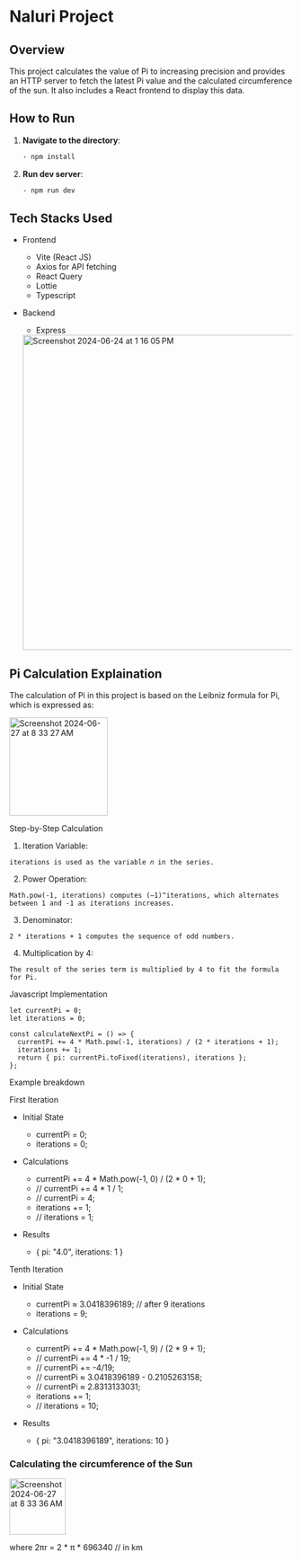 # Naluri Project

## Overview

This project calculates the value of Pi to increasing precision and provides an HTTP server to fetch the latest Pi value and the calculated circumference of the sun. It also includes a React frontend to display this data.

## How to Run

1. **Navigate to the directory**:

   ```sh
   - npm install

2. **Run dev server**:

   ```sh
   - npm run dev
   
## Tech Stacks Used
- Frontend
  - Vite (React JS)
  - Axios for API fetching
  - React Query
  - Lottie
  - Typescript

- Backend
  - Express

   <img width="561" alt="Screenshot 2024-06-24 at 1 16 05 PM" src="https://github.com/axdamx/naluri-task/assets/40446823/8883719a-99d9-4f34-af61-5e6e9d4cc00b">


## Pi Calculation Explaination
The calculation of Pi in this project is based on the Leibniz formula for Pi, which is expressed as:

<img width="175" alt="Screenshot 2024-06-27 at 8 33 27 AM" src="https://github.com/axdamx/naluri-task/assets/40446823/3435ffc7-067f-4262-81f9-b561a5d472ab">


Step-by-Step Calculation

1. Iteration Variable:

```
iterations is used as the variable 𝑛 in the series.
```
2. Power Operation:

```
Math.pow(-1, iterations) computes (−1)^iterations, which alternates between 1 and -1 as iterations increases.
```

3. Denominator:
```
2 * iterations + 1 computes the sequence of odd numbers.
```

4. Multiplication by 4:
```
The result of the series term is multiplied by 4 to fit the formula for Pi.
```

Javascript Implementation
```
let currentPi = 0;
let iterations = 0;

const calculateNextPi = () => {
  currentPi += 4 * Math.pow(-1, iterations) / (2 * iterations + 1);
  iterations += 1;
  return { pi: currentPi.toFixed(iterations), iterations };
};
```
Example breakdown

First Iteration
- Initial State
   - currentPi = 0;
   - iterations = 0;

- Calculations
   - currentPi += 4 * Math.pow(-1, 0) / (2 * 0 + 1);
   - // currentPi += 4 * 1 / 1;
   - // currentPi = 4;
   - iterations += 1;
   - // iterations = 1;

- Results
   - { pi: "4.0", iterations: 1 }

Tenth Iteration
- Initial State
   - currentPi ≈ 3.0418396189; // after 9 iterations
   - iterations = 9;

- Calculations
   - currentPi += 4 * Math.pow(-1, 9) / (2 * 9 + 1);
   - // currentPi += 4 * -1 / 19;
   - // currentPi += -4/19;
   - // currentPi ≈ 3.0418396189 - 0.2105263158;
   - // currentPi ≈ 2.8313133031;
   - iterations += 1;
   - // iterations = 10;

- Results
   - { pi: "3.0418396189", iterations: 10 }

### Calculating the circumference of the Sun

   <img width="100" alt="Screenshot 2024-06-27 at 8 33 36 AM" src="https://github.com/axdamx/naluri-task/assets/40446823/f4cf9d3c-5ecb-4db6-9cef-33d2d3de804f">

where 2πr = 2 * π * 696340 // in km